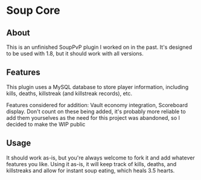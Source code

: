 # Soup Core

## About
This is an unfinished SoupPvP plugin I worked on in the past. It's designed to be used with 1.8, but it should work with all versions.

## Features
This plugin uses a MySQL database to store player information, including kills, deaths, killstreak (and killstreak records), etc.

Features considered for addition: Vault economy integration, Scoreboard display.
Don't count on these being added, it's probably more reliable to add them yourselves as the need for this project was abandoned, so I decided to make the WIP public

## Usage
It should work as-is, but you're always welcome to fork it and add whatever features you like. Using it as-is, it will keep track of kills, deaths, and killstreaks and allow for instant soup eating, which heals 3.5 hearts.

